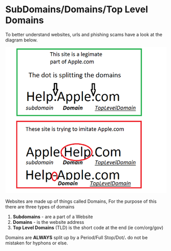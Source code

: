 # SubDomains/Domains/Top Level Domains

To better understand websites, urls and phishing scams have a look at the diagram below.

![](/assets/domain.png)

Websites are made up of things called Domains, For the purpose of this there are three types of domains

1. **Subdomains** - are a part of a Website 
2. **Domains** - is the website address
3. **Top Level Domains** \(TLD\) is the short code at the end \(ie com/org/gov\)

Domains are **ALWAYS** split up by a Period/Full Stop/Dot/**.** do not be mistaken for hyphons or else.

